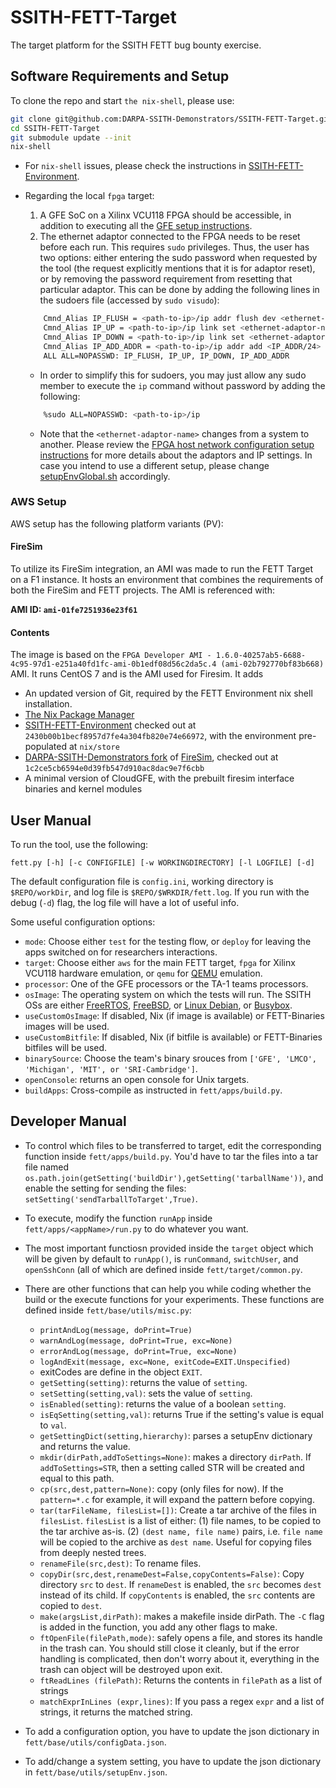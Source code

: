 # SSITH-FETT-Target
The target platform for the SSITH FETT bug bounty exercise.


## Software Requirements and Setup

To clone the repo and start `the nix-shell`, please use:

```bash
git clone git@github.com:DARPA-SSITH-Demonstrators/SSITH-FETT-Target.git
cd SSITH-FETT-Target
git submodule update --init
nix-shell
```

* For `nix-shell` issues, please check the instructions in [SSITH-FETT-Environment](https://github.com/DARPA-SSITH-Demonstrators/SSITH-FETT-Environment).   

* Regarding the local `fpga` target:   
    1. A GFE SoC on a Xilinx VCU118 FPGA should be accessible, in
  addition to executing all the [GFE setup instructions](https://gitlab-ext.galois.com/ssith/gfe/tree/develop).   
    2. The ethernet adaptor connected to the FPGA needs to be reset before each run. This requires `sudo` privileges. Thus, the user has two   options: either entering the sudo password when requested by the
  tool (the request explicitly mentions that it is for adaptor reset),
  or by removing the password requirement from resetting that
  particular adaptor.  This can be done by adding the following lines
  in the sudoers file (accessed by `sudo visudo`):
    ```bash
        Cmnd_Alias IP_FLUSH = <path-to-ip>/ip addr flush dev <ethernet-adaptor-name>
        Cmnd_Alias IP_UP = <path-to-ip>/ip link set <ethernet-adaptor-name> up
        Cmnd_Alias IP_DOWN = <path-to-ip>/ip link set <ethernet-adaptor-name> down
        Cmnd_Alias IP_ADD_ADDR = <path-to-ip>/ip addr add <IP_ADDR/24> dev <ethernet-adaptor-name>
        ALL ALL=NOPASSWD: IP_FLUSH, IP_UP, IP_DOWN, IP_ADD_ADDR
    ```

    - In order to simplify this for sudoers, you may just allow any sudo member to execute the `ip` command
      without password by adding the following:
    ```bash
        %sudo ALL=NOPASSWD: <path-to-ip>/ip
    ```
  
  - Note that the `<ethernet-adaptor-name>` changes from a system to
      another. Please review the [FPGA host network configuration setup
      instructions](https://github.com/DARPA-SSITH-Demonstrators/SSITH-FETT-Docs/blob/develop/CI-CD/HostNetworkSetup.md)
      for more details about the adaptors and IP settings.  In case you
      intend to use a different setup, please change
      [setupEnvGlobal.sh](scripts/setupEnvGlobal.sh) accordingly.

### AWS Setup

AWS setup has the following platform variants (PV):

#### FireSim

To utilize its FireSim integration, an AMI was made to run the FETT Target on a F1 instance. It hosts an environment that combines the requirements of both the FireSim and FETT projects. The AMI is referenced with:

**AMI ID: `ami-01fe7251936e23f61`**

#### Contents

The image is based on the `FPGA Developer AMI - 1.6.0-40257ab5-6688-4c95-97d1-e251a40fd1fc-ami-0b1edf08d56c2da5c.4 (ami-02b792770bf83b668)` AMI. It runs CentOS 7 and is the AMI used for Firesim. It adds

* An updated version of Git, required by the FETT Environment nix shell installation.
* [The Nix Package Manager](https://nixos.org/nix/)
* [SSITH-FETT-Environment](https://github.com/DARPA-SSITH-Demonstrators/SSITH-FETT-Environment) checked out at `2430b00b1becf8957d7fe4a304fb820e74e66972`, with the environment pre-populated at `nix/store`
* [DARPA-SSITH-Demonstrators fork](https://github.com/DARPA-SSITH-Demonstrators/firesim) of [FireSim](https://fires.im), checked out at `1c2ce5cb6594e0d39fb547d910ac8dac9e7f6cbb`
* A minimal version of CloudGFE, with the prebuilt firesim interface binaries and kernel modules


## User Manual ##

To run the tool, use the following:
```
fett.py [-h] [-c CONFIGFILE] [-w WORKINGDIRECTORY] [-l LOGFILE] [-d]
```

The default configuration file is `config.ini`, working directory is `$REPO/workDir`, and log file is `$REPO/$WRKDIR/fett.log`. If you run with the debug (`-d`) flag, the log file will have a lot of useful info.

Some useful configuration options:
- `mode`: Choose either `test` for the testing flow, or `deploy` for leaving the apps switched on for researchers interactions.
- `target`: Choose either `aws` for the main FETT target, `fpga` for Xilinx VCU118 hardware
    emulation, or `qemu` for [QEMU](https://www.qemu.org/) emulation.
- `processor`: One of the GFE processors or the TA-1 teams processors.
- `osImage`: The operating system on which the tests will run.  The
    SSITH OSs are either [FreeRTOS](https://www.freertos.org/),
    [FreeBSD](https://www.freebsd.org/), or [Linux Debian](https://www.debian.org/),
    or [Busybox](https://busybox.net/about.html).
- `useCustomOsImage`: If disabled, Nix (if image is available) or FETT-Binaries images will be used.
- `useCustomBitfile`: If disabled, Nix (if bitfile is available) or FETT-Binaries bitfiles will be used.
- `binarySource`: Choose the team's binary srouces from `['GFE', 'LMCO', 'Michigan', 'MIT', or 'SRI-Cambridge']`.
- `openConsole`: returns an open console for Unix targets.
- `buildApps`: Cross-compile as instructed in `fett/apps/build.py`.


## Developer Manual ##

- To control which files to be transferred to target, edit the corresponding function inside `fett/apps/build.py`. You'd have to tar the files into a tar file named `os.path.join(getSetting('buildDir'),getSetting('tarballName'))`, and enable the setting for sending the files: `setSetting('sendTarballToTarget',True)`.
- To execute, modify the function `runApp` inside `fett/apps/<appName>/run.py` to do whatever you want. 
- The most important functiosn provided inside the `target` object which will be given by default to `runApp()`, is `runCommand`, `switchUser`, and `openSshConn` (all of which are defined inside `fett/target/common.py`.
- There are other functions that can help you while coding whether the build or the execute functions for your experiments. These functions are defined inside `fett/base/utils/misc.py`:
    - `printAndLog(message, doPrint=True)`
    - `warnAndLog(message, doPrint=True, exc=None)`
    - `errorAndLog(message, doPrint=True, exc=None)`
    - `logAndExit(message, exc=None, exitCode=EXIT.Unspecified)`
    - exitCodes are define in the object `EXIT`.
    - `getSetting(setting)`: returns the value of `setting`.
    - `setSetting(setting,val)`: sets the value of `setting`.
    - `isEnabled(setting)`: returns the value of a boolean `setting`.
    - `isEqSetting(setting,val)`: returns True if the setting's value is equal to `val`.
    - `getSettingDict(setting,hierarchy)`: parses a setupEnv dictionary and returns the value.
    - `mkdir(dirPath,addToSettings=None)`: makes a directory `dirPath`. If `addToSettings=STR`, then a setting called STR will be created and equal to this path.
    - `cp(src,dest,pattern=None)`: copy (only files for now). If the `pattern=*.c` for example, it will expand the pattern before copying.
    - `tar(tarFileName, filesList=[])`: Create a tar archive of the files in `filesList`. `filesList` is a list of either:
      (1) file names, to be copied to the tar archive as-is. (2) `(dest name, file name)` pairs, i.e. `file name` will be copied to the archive as `dest name`. Useful for copying files from deeply nested trees.
    - `renameFile(src,dest)`: To rename files.
    - `copyDir(src,dest,renameDest=False,copyContents=False)`: Copy directory `src` to `dest`. If `renameDest` is enabled, the `src` becomes `dest` instead of its child. If `copyContents` is enabled, the `src` contents are copied to `dest`.
    - `make(argsList,dirPath)`: makes a makefile inside dirPath. The `-C` flag is added in the function, you add any other flags to make.
    - `ftOpenFile(filePath,mode)`: safely opens a file, and stores its handle in the trash can. You should still close it cleanly, but if the error handling is complicated, then don't worry about it, everything in the trash can object will be destroyed upon exit.
    - `ftReadLines (filePath)`: Returns the contents in `filePath` as a list of strings
    - `matchExprInLines (expr,lines)`: If you pass a regex `expr` and a list of strings, it returns the matched string.

- To add a configuration option, you have to update the json dictionary in `fett/base/utils/configData.json`.
- To add/change a system setting, you have to update the json dictionary in `fett/base/utils/setupEnv.json`.
